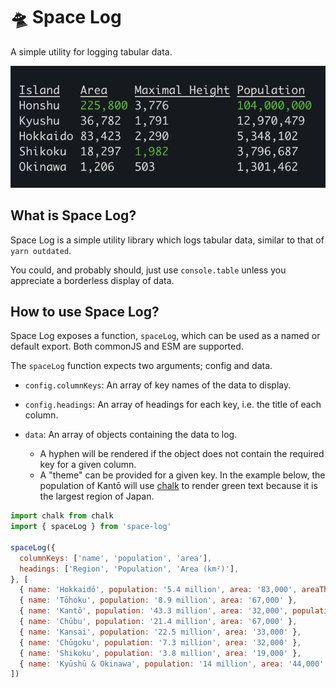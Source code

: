 # 🛸 Space Log

A simple utility for logging tabular data.

![Regions of Japan](https://github.com/01taylop/space-log/blob/main/assets/results.png?raw=true)

## What is Space Log?

Space Log is a simple utility library which logs tabular data, similar to that of `yarn outdated`.

You could, and probably should, just use `console.table` unless you appreciate a borderless display of data.

## How to use Space Log?

Space Log exposes a function, `spaceLog`, which can be used as a named or default export. Both commonJS and ESM are supported.

The `spaceLog` function expects two arguments; config and data.

- `config.columnKeys`: An array of key names of the data to display.

- `config.headings`: An array of headings for each key, i.e. the title of each column.

- `data`: An array of objects containing the data to log.
  - A hyphen will be rendered if the object does not contain the required key for a given column.
  - A "theme" can be provided for a given key. In the example below, the population of Kantō will use [chalk](https://www.npmjs.com/package/chalk) to render green text because it is the largest region of Japan.

```js
import chalk from chalk
import { spaceLog } from 'space-log'

spaceLog({
  columnKeys: ['name', 'population', 'area'],
  headings: ['Region', 'Population', 'Area (km²)'],
}, [
  { name: 'Hokkaidō', population: '5.4 million', area: '83,000', areaTheme: chalk.green },
  { name: 'Tōhoku', population: '8.9 million', area: '67,000' },
  { name: 'Kantō', population: '43.3 million', area: '32,000', populationTheme: chalk.green },
  { name: 'Chūbu', population: '21.4 million', area: '67,000' },
  { name: 'Kansai', population: '22.5 million', area: '33,000' },
  { name: 'Chūgoku', population: '7.3 million', area: '32,000' },
  { name: 'Shikoku', population: '3.8 million', area: '19,000' },
  { name: 'Kyūshū & Okinawa', population: '14 million', area: '44,000' },
])
```
